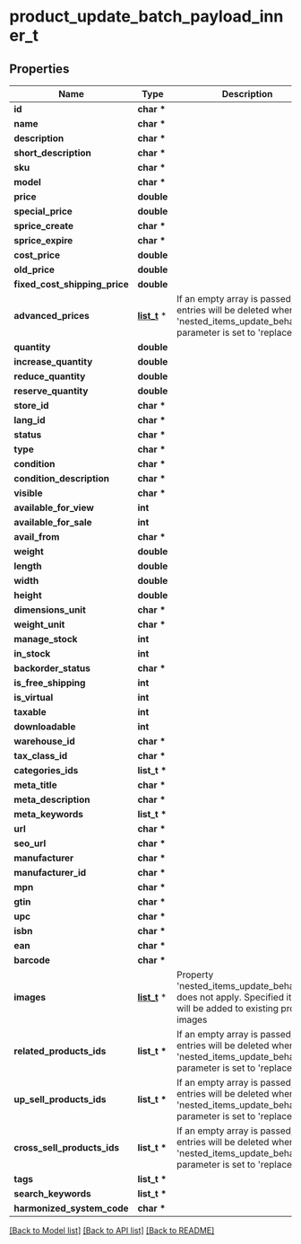 # product_update_batch_payload_inner_t

## Properties
Name | Type | Description | Notes
------------ | ------------- | ------------- | -------------
**id** | **char \*** |  | 
**name** | **char \*** |  | [optional] 
**description** | **char \*** |  | [optional] 
**short_description** | **char \*** |  | [optional] 
**sku** | **char \*** |  | [optional] 
**model** | **char \*** |  | [optional] 
**price** | **double** |  | [optional] 
**special_price** | **double** |  | [optional] 
**sprice_create** | **char \*** |  | [optional] 
**sprice_expire** | **char \*** |  | [optional] 
**cost_price** | **double** |  | [optional] 
**old_price** | **double** |  | [optional] 
**fixed_cost_shipping_price** | **double** |  | [optional] 
**advanced_prices** | [**list_t**](product_update_batch_payload_inner_advanced_prices_inner.md) \* | If an empty array is passed, all entries will be deleted when the &#39;nested_items_update_behaviour&#39; parameter is set to &#39;replace&#39;. | [optional] 
**quantity** | **double** |  | [optional] 
**increase_quantity** | **double** |  | [optional] 
**reduce_quantity** | **double** |  | [optional] 
**reserve_quantity** | **double** |  | [optional] 
**store_id** | **char \*** |  | [optional] 
**lang_id** | **char \*** |  | [optional] 
**status** | **char \*** |  | [optional] 
**type** | **char \*** |  | [optional] 
**condition** | **char \*** |  | [optional] 
**condition_description** | **char \*** |  | [optional] 
**visible** | **char \*** |  | [optional] 
**available_for_view** | **int** |  | [optional] 
**available_for_sale** | **int** |  | [optional] 
**avail_from** | **char \*** |  | [optional] 
**weight** | **double** |  | [optional] 
**length** | **double** |  | [optional] 
**width** | **double** |  | [optional] 
**height** | **double** |  | [optional] 
**dimensions_unit** | **char \*** |  | [optional] 
**weight_unit** | **char \*** |  | [optional] 
**manage_stock** | **int** |  | [optional] 
**in_stock** | **int** |  | [optional] 
**backorder_status** | **char \*** |  | [optional] 
**is_free_shipping** | **int** |  | [optional] 
**is_virtual** | **int** |  | [optional] 
**taxable** | **int** |  | [optional] 
**downloadable** | **int** |  | [optional] 
**warehouse_id** | **char \*** |  | [optional] 
**tax_class_id** | **char \*** |  | [optional] 
**categories_ids** | **list_t \*** |  | [optional] 
**meta_title** | **char \*** |  | [optional] 
**meta_description** | **char \*** |  | [optional] 
**meta_keywords** | **list_t \*** |  | [optional] 
**url** | **char \*** |  | [optional] 
**seo_url** | **char \*** |  | [optional] 
**manufacturer** | **char \*** |  | [optional] 
**manufacturer_id** | **char \*** |  | [optional] 
**mpn** | **char \*** |  | [optional] 
**gtin** | **char \*** |  | [optional] 
**upc** | **char \*** |  | [optional] 
**isbn** | **char \*** |  | [optional] 
**ean** | **char \*** |  | [optional] 
**barcode** | **char \*** |  | [optional] 
**images** | [**list_t**](product_update_batch_payload_inner_images_inner.md) \* | Property &#39;nested_items_update_behaviour&#39; does not apply. Specified items will be added to existing product images | [optional] 
**related_products_ids** | **list_t \*** | If an empty array is passed, all entries will be deleted when the &#39;nested_items_update_behaviour&#39; parameter is set to &#39;replace&#39;. | [optional] 
**up_sell_products_ids** | **list_t \*** | If an empty array is passed, all entries will be deleted when the &#39;nested_items_update_behaviour&#39; parameter is set to &#39;replace&#39;. | [optional] 
**cross_sell_products_ids** | **list_t \*** | If an empty array is passed, all entries will be deleted when the &#39;nested_items_update_behaviour&#39; parameter is set to &#39;replace&#39;. | [optional] 
**tags** | **list_t \*** |  | [optional] 
**search_keywords** | **list_t \*** |  | [optional] 
**harmonized_system_code** | **char \*** |  | [optional] 

[[Back to Model list]](../README.md#documentation-for-models) [[Back to API list]](../README.md#documentation-for-api-endpoints) [[Back to README]](../README.md)


